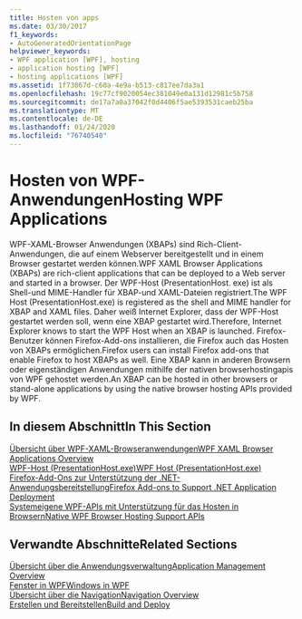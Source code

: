 ```yaml
---
title: Hosten von apps
ms.date: 03/30/2017
f1_keywords:
- AutoGeneratedOrientationPage
helpviewer_keywords:
- WPF application [WPF], hosting
- application hosting [WPF]
- hosting applications [WPF]
ms.assetid: 1f73067d-c60a-4e9a-b513-c817ee7da3a1
ms.openlocfilehash: 19c77cf9020054ec381049e0a131d12981c5b758
ms.sourcegitcommit: de17a7a0a37042f0d4406f5ae5393531caeb25ba
ms.translationtype: MT
ms.contentlocale: de-DE
ms.lasthandoff: 01/24/2020
ms.locfileid: "76740540"
---
```

# <a name="hosting-wpf-applications"></a><span data-ttu-id="e0167-102">Hosten von WPF-Anwendungen</span><span class="sxs-lookup"><span data-stu-id="e0167-102">Hosting WPF Applications</span></span>
<span data-ttu-id="e0167-103">WPF-XAML-Browser Anwendungen (XBAPs) sind Rich-Client-Anwendungen, die auf einem Webserver bereitgestellt und in einem Browser gestartet werden können.</span><span class="sxs-lookup"><span data-stu-id="e0167-103">WPF XAML Browser Applications (XBAPs) are rich-client applications that can be deployed to a Web server and started in a browser.</span></span> <span data-ttu-id="e0167-104">Der WPF-Host (PresentationHost. exe) ist als Shell-und MIME-Handler für XBAP-und XAML-Dateien registriert.</span><span class="sxs-lookup"><span data-stu-id="e0167-104">The WPF Host (PresentationHost.exe) is registered as the shell and MIME handler for XBAP and XAML files.</span></span> <span data-ttu-id="e0167-105">Daher weiß Internet Explorer, dass der WPF-Host gestartet werden soll, wenn eine XBAP gestartet wird.</span><span class="sxs-lookup"><span data-stu-id="e0167-105">Therefore, Internet Explorer knows to start the WPF Host when an XBAP is launched.</span></span> <span data-ttu-id="e0167-106">Firefox-Benutzer können Firefox-Add-ons installieren, die Firefox auch das Hosten von XBAPs ermöglichen.</span><span class="sxs-lookup"><span data-stu-id="e0167-106">Firefox users can install Firefox add-ons that enable Firefox to host XBAPs as well.</span></span> <span data-ttu-id="e0167-107">Eine XBAP kann in anderen Browsern oder eigenständigen Anwendungen mithilfe der nativen browserhostingapis von WPF gehostet werden.</span><span class="sxs-lookup"><span data-stu-id="e0167-107">An XBAP can be hosted in other browsers or stand-alone applications by using the native browser hosting APIs provided by WPF.</span></span>  
  
## <a name="in-this-section"></a><span data-ttu-id="e0167-108">In diesem Abschnitt</span><span class="sxs-lookup"><span data-stu-id="e0167-108">In This Section</span></span>  
 [<span data-ttu-id="e0167-109">Übersicht über WPF-XAML-Browseranwendungen</span><span class="sxs-lookup"><span data-stu-id="e0167-109">WPF XAML Browser Applications Overview</span></span>](wpf-xaml-browser-applications-overview.md)  
   [<span data-ttu-id="e0167-110">WPF-Host (PresentationHost.exe)</span><span class="sxs-lookup"><span data-stu-id="e0167-110">WPF Host (PresentationHost.exe)</span></span>](wpf-host-presentationhost-exe.md)  
  [<span data-ttu-id="e0167-111">Firefox-Add-Ons zur Unterstützung der .NET-Anwendungsbereitstellung</span><span class="sxs-lookup"><span data-stu-id="e0167-111">Firefox Add-ons to Support .NET Application Deployment</span></span>](firefox-add-ons-to-support-net-application-deployment.md)  
  [<span data-ttu-id="e0167-112">Systemeigene WPF-APIs mit Unterstützung für das Hosten in Browsern</span><span class="sxs-lookup"><span data-stu-id="e0167-112">Native WPF Browser Hosting Support APIs</span></span>](native-wpf-browser-hosting-support-apis.md)  
  
## <a name="related-sections"></a><span data-ttu-id="e0167-113">Verwandte Abschnitte</span><span class="sxs-lookup"><span data-stu-id="e0167-113">Related Sections</span></span>  
 [<span data-ttu-id="e0167-114">Übersicht über die Anwendungsverwaltung</span><span class="sxs-lookup"><span data-stu-id="e0167-114">Application Management Overview</span></span>](application-management-overview.md)  
  [<span data-ttu-id="e0167-115">Fenster in WPF</span><span class="sxs-lookup"><span data-stu-id="e0167-115">Windows in WPF</span></span>](windows-in-wpf-applications.md)  
  [<span data-ttu-id="e0167-116">Übersicht über die Navigation</span><span class="sxs-lookup"><span data-stu-id="e0167-116">Navigation Overview</span></span>](navigation-overview.md)  
  [<span data-ttu-id="e0167-117">Erstellen und Bereitstellen</span><span class="sxs-lookup"><span data-stu-id="e0167-117">Build and Deploy</span></span>](building-and-deploying-wpf-applications.md)
